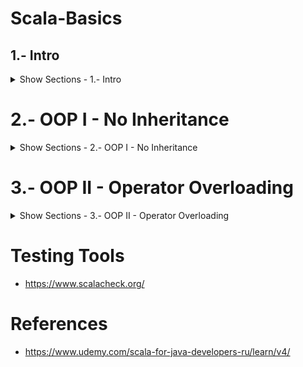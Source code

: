 # Scala-Basics

## 1.- Intro

<details><summary>Show Sections - 1.- Intro</summary>
<p>

### Scala Levels 

<details><summary>Show Scala Levels</summary>
<p>

(Ref: http://www.scala-lang.org/old/node/8610)

Oderski introduced the concept of the Levels of Mastery of Scala (A1, A2/L1, A3/L2, L3) 
- Level A1: Beginning Application Programmer
- Level A2: Intermediate Application Programmer
- Level A3: Expert Application Programmer
- Level L1: Junior Library Designer
- Level L2: Senior Library Designer
- Level L3: Expert Library Designer

You have mastered the language perfectly if you can read "heavy" "type acrobatic" Libraries and understand both the Constructions/Algorithms and the reasons for Architectural Solutions
- Scalaz    - https://github.com/scalaz/scalaz
- Shapeless - https://github.com/milessabin/shapeless 

Recommended Blog: https://typelevel.org/blog/

</p>
</details>

### Introductory Articles on Scala

<details><summary>Show Introductory Articles on Scala</summary>
<p>

- A Tour of the Scala Programming Language - http://www.scala-lang.org/docu/files/ScalaTour-1.6.pdf
- An Overview of the Scala Programming Language - http://www.cse.unt.edu/~tarau/teaching/ScalaCourse/ScalaPapers/ScalaOverview.pdf
- A Scala Tutorial for Java programmers - http://scala-lang.org/docu/files/ScalaTutorial.pdf

</p>
</details>

### Scala Style Guide

<details><summary>Show Scala Style Guide</summary>
<p>

- PayPal Style Guide - https://github.com/paypal/scala-style-guide
- Twitter.com: "Effective Scala" - http://twitter.github.io/effectivescala/
- scala-lang.org: Style Guide - http://docs.scala-lang.org/style/

</p>
</details>

### Interesting Collection of Examples

<details><summary>Show Interesting Collection of Examples</summary>
<p>

- Twitter.com: Scala School! - https://twitter.github.io/scala_school/
- "Learning Scala in Small Bites" - http://matt.might.net/articles/learning-scala-in-small-bites/
- "Scala coans" - You can download a zip-archive with examples of code (approximately 5-15 examples) on 20-30 basic topics - http://www.scalakoans.org/

</p>
</details>

### Video Courses

<details><summary>Show Video Courses</summary>
<p>

- Coursera: Functional Programming Principles in Scala - https://www.coursera.org/learn/progfun1
- Coursera: Functional Programming in Scala Specialization - https://www.coursera.org/specializations/scala

</p>
</details>

### JRE, Java, JVM, Reflection API and Scala

<details><summary>Show JRE, Java, JVM, Reflection API and Scala</summary>
<p>

![jdk](
https://lh3.googleusercontent.com/h57LTjY5qb0bywx4TLmZRxo767teqktTzyKWENsZxnrC_J-E1dzRw-fk_q2RQPHxQsY5acbeH5p7Vxopl-sb1jZ2zzSxd5LY-kFJ0Hmc1G3LVd-kEFeOW1GepseQUmUUMWsxLNrHwtNYAmeE-i47yF0n9TOMbrNcYowiqQtwzP32ezcchsLfThZ2TgjfGvzwG7J13SnQdy70A0xykv5juEU7lkNFD-YIVKKJ8AyBziCkNj29WbmP1SeVw9r08S-7Ujr9AHX_V0UK7Q6QycFNgGKghpSsC5iXGYOwJFAtTGO3M2UMdr6I8FvGWfesoDhjCsYXzcp39fdbcgJ07Mo4mTv1dwhbnmiY8OB3qPrtseAaEbHz1I4dbu-w5t0HrejQQKa6TjoJ6wuZG3EdO0jodXB2CDPXj44qqaa1iDzG2PaCoy6jPFSr5xd9ApQPNS21MGakdwJqXnXVg7xCq9NTn7vryp7kyuJvIBmxwncjjcdH_5-zG6-jul40r3Y24EyYVcKMI0BjvpzfbHNcL0HqQiq0_rsUxhwCbBU79E4qhl1MCQnYQaZMpGvWHN63CWTF=w2884-h1458
)

</p>
</details>

### Important Sources for Scala

<details><summary>Show Important Sources for Scala</summary>
<p>

- Scala Glossary - http://docs.scala-lang.org/glossary/
- Scala Style Guide - http://docs.scala-lang.org/style/
- Scala Language Specification (2.12) - http://www.scala-lang.org/files/archive/spec/2.12/ 

</p>
</details>


### 1.1.-HelloWorld

<details><summary>Show 1.1.-HelloWorld</summary>
<p>

- Demo0.scala
```scala
// 1.- public (object, method)
// 2.- object =~ static
// 3.- def
// 4.- invert type information
// 5.- arrays + generics in Scala
// 6.- String, Int, Unit in Scala
// 7.- implicit imports

/*public*/ object Demo0
{

  /*public*/ def main(args: Array[String])
  {
    println("\n\n\nHello World!\n\n\n")
  }
}
```

</p>
</details>

### 1.2.-Object

<details><summary>Show 1.2.-Object</summary>
<p>

- Demo.scala
```scala
// companion class
class Example
{
  def f(x: Int): Int = x + 1
}

// companion class
object ExampleO
{
  def g(x: Int): Int = x + 1
}

object Demo
{
  def main(args: Array[String]): Unit =
  {
    // Java: class-instance method        |   Scala: class  method
    new Example().f(0)

    // Java: static method, class method  |   Scala: object method
    ExampleO.g(0)

    // Results
    println("\n\n\n// Java: class-instance method        |   Scala: class  method")
    println("new Example().f(0) \t\t\t\tresult:"+new Example().f(0))
    println("\n// Java: static method, class method  |   Scala: object method")
    println("ExampleO.g(0) \t\t\t\t\tresult:"+ExampleO.g(0)+"\n\n\n")
  }
}
```

</p>
</details>

### 1.3.-TypeAnnotation 

<details><summary>Show 1.3.-TypeAnnotation</summary>
<p>

- Demo.scala
```scala
object Demo
{
  // public static int int f(int x, int y) {return x + y;}
  def f(x: Int, y:Int): Int = x + y

  def main(args: Array[String]): Unit =
  {
    // Results
    println("\n\n\nDemo.f(3,3)\t\t\t\tresult:"+Demo.f(3,3)+"\n\n\n")
  }
}
```

</p>
</details>

### 1.4.-ArraysGenerics 

<details><summary>Show 1.4.-ArraysGenerics</summary>
<p>

- Demo.scala
```scala
object Demo
{
  // ARRAYS
  // public final int[] arr = new int[]{0, 1, 2, 3}
  val arr: Array[Int] = Array(0, 1, 2, 3)
  // public int elem2 = arr[2]
  var elem2: Int = arr(2)

  // GENERICS/Lists
  // public final java.util.List<Int> list = java.util.Arrays.asList(0, 1, 2, 3)
  val list: List[Int] = List(0, 1, 2, 3)
  // public int elem3 = list.get(3)
  var elem3: Int = list(3)

  // Results
  def main(args: Array[String]): Unit =
  {
    println("\n\n\n")

    println("  // ARRAYS\n  // public final int[] arr = new int[]{0, 1, 2, 3}\n  val arr: Array[Int] = Array(0, 1, 2, 3)\n  // public int elem2 = arr[2]\n  var elem2: Int = arr(2)\n\n  // GENERICS/Lists\n  // public final java.util.List<Int> list = java.util.Arrays.asList(0, 1, 2, 3)\n  val list: List[Int] = List(0, 1, 2, 3)\n  // public int elem3 = list.get(3)\n  var elem3: Int = list(3)")
    println("\nRESULTS:\n")
    println("arr:"    +"\t\t\t"+ arr.deep.mkString(" "))
    println("elem2:"  +"\t\t\t"+ elem2)
    println("list:"   +"\t\t\t"+ list)
    println("elem3:"  +"\t\t\t"+ elem3)

    println("\n\n\n")
  }
}
```

</p>
</details>

### 1.5.-StringInt 

<details><summary>Show 1.5.-StringInt</summary>
<p>

- Demo.scala
```scala
// 1.- 'Int'    Compiled            to  'int'
// 2.- 'Int'    "has Methods"       =>  Implicit Conversions
// 3.- 'String' Compiled            to  'java.lang.String'
// 4.- 'String' "has new Methods"   =>  Implicit Conversions
// 5.- Implicit Conversions         to  Different Classes

object Demo
{
  val x           : Int     = 0
  val from0to5    : Range   = x.to(5)             // RichInt

  val s           : String  = "abc"
  val c           : Char    = s.last              // IndexedSeqOptimized
  val capitalized : String  = s.capitalize        // StringLike

  // Results
  def main(args: Array[String]): Unit =
  {
    println("\n\n\n")

    println("  val x           : Int     = 0\n  val from0to5    : x.to(5)                       // RichInt\n\n  val s           : String  = \"abc\"\n  val c           : Char    = s.last              // IndexedSeqOptimized\n  val capitalized : String  = s.capitalize        // StringLike")
    println("\nRESULTS:\n")

    println("x:"          +"\t\t\t" + x)
    println("from0to5:"   +"\t\t"   + from0to5)
    println("")
    println("s:"          +"\t\t\t" + s)
    println("c:"          +"\t\t\t" + c)
    println("capitalized:"+"\t\t"   + capitalized)

    println("\n\n\n")
  }
}
```

</p>
</details>

### 1.6.-ImplicitImports 

<details><summary>Show 1.6.-ImplicitImports</summary>
<p>

- Demo.scala
```scala
import java.lang._
import scala._
import scala.Predef._

// 1.- Implicit Imports
// 2.- Imports:   like Java
//          name  -> name
//          *     -> _
//          Static Imports
// 3.- Transparent Imports of Java Classes
// 4.- Packages:  like Java

object Demo0
{
  def main(args: Array[String])
  {
    println("\n\n\n")

    println("Hello World! from Demo0")

    println("\n\n\n")
  }
}

// 1.- App, Application
object Demo1 extends App
{
  println("\n\n\n")

  println("Hello World! from Demo1")

  println("\n\n\n")
}
```

</p>
</details>

### 1.7.-BaseEntities 

<details><summary>Show 1.7.-BaseEntities</summary>
<p>

- DemoClassA.scala
```scala
package DemoClassA

class   DemoClassA  { }               // like Java CLASS without static members

trait   DemoTraitA  { }               // like Java INTERFACE + ABSTRACT CLASS

object  DemoObjectA { }               // like Java CLASS only with static members + SINGLETON


class   DemoClassB

trait   DemoTraitB

object  DemoObjectB



class DemoDef
{
  // Scala Method in Java style Java
  def f0  (x: Int, y: Int)    :   Int =
  {
    return x * x + y * y;
  }

  // Semicolon Interface
  def f1  (x: Int, y: Int)    :   Int =
  {
    return x * x + y * y
  }

  // Last Expression Return
  def f2  (x: Int, y: Int)    :   Int =
  {
    x * x + y * y
  }

  // Single Expression
  def f3  (x: Int, y: Int)    :   Int =       x * x + y * y

  // Return Type Inference
  def f4  (x: Int, y: Int)            =       x * x + y * y

  // NOT method! Nested Function!
  def g   (x: Int, y: Int)    :   Int =
  {
    def sqr (t: Int) = x * x
    sqr(x) + sqr(y)
  }
}

class DemoVarVal
{
  var m_field     :     Int           =     0                   // Mutable    Field
  val i_field     :     Int           =     0                   // Immutable  Field

  def f   (x: Int, y: Int): Int       =
  {
    var m_local   :     Int           =     x * x               // MUTABLE    Local   Variable
    val i_local   :     Int           =     y * y               // IMMUTABLE  Local   Variable

    m_local                           =     1                   // can    change local VAR
    i_local                           =     1                   // can't  change local VAL

    var obj0                          =     new DemoVarVal
    obj0          .m_field            =     1                   // can    change Field VAR
    obj0          .i_field            =     1                   // can't  change Field VAL
    obj0                              =     new DemoVarVal

    var obj1                          =     new DemoVarVal
    obj1          .m_field            =     1
    obj1          .i_field            =     1
    obj1                              =     new DemoVarVal
  }

  // Parameter Values Immutable == val
  def g   (x: Int, y: String) : Unit  =
  {
    x = 1
  }
}
```

</p>
</details>

</p>
</details>

# 2.- OOP I - No Inheritance

<details><summary>Show Sections - 2.- OOP I - No Inheritance</summary>
<p>

### OOP Intro

<details><summary>Show OOP Intro</summary>
<p>

| Java                                  | Scala                                                  |  
|---------------------------------------|--------------------------------------------------------|
| class (only non-statics)              | class                                                  |
| class (only statics)                  | object                                                 |
| + field, method, constructor          | field (var, val), method (def), constructor            | 
|	+ inner class 					              | inner class (type projection)                          |
|	-								                      | inner class (path dependent)                           |
|	- 								                    | type (type)                                            |
| object = class instance				        | class instance                                         |
| abs.class, interface (methods, Java 8)| abs. class, trait (def, var, constructor)              |
|=============================|=================================|
|	-								                      | case class  = class  + auto-generated code             |
|	-								                      | case object = object + auto-generated code             |
|	-								                      | package object                                         |

</p>
</details>

### Object Intro

<details><summary>Show Object Intro</summary>
<p>

| Scala Object                          | Java static (fields, methods)                          |  
|---------------------------------------|--------------------------------------------------------|
| companion object = companion module   | class static members    (Person.MAX_AGE, ...)          |
| object (single, not companion) methods| utility "functions"/"constants" (Math.sin, Math.PI) .. |
| singleton                             | -                                                      |
| package object                        | -                                                      |

</p>
</details>

### 2.1.-Var-Val-Implementation 

<details><summary>Show 2.1.-Var-Val-Implementation</summary>
<p>


- Person0.scala
```scala
class Person0
{
  // var  age   :   Int             // not defaults! => abstract field!
  // var  age   :   Int   =   _     // Scala defaults
  // var  age   :   Int   =   1     // field initial value
}
```

- Person1.scala
```scala
class Person1
      extends AnyRef
{
  val   age   :   Int     =     1
}
```

- Person1Demo.scala
```scala
object  Person1Demo
        extends App
{
  val   person  :   Person1     =   new Person1()

  // accesor  ==  getter
  val   age                     =   person.age

  // mutator  ==  setter
  person.age                    =   1
}
```

- Person1DemoJ.java
```java
//import Reflector

public class    Person1DemoJ
                extends Object
{
    public static void main(String[] args)
    {
        Reflector.reflect(Person1.class);

        Person1 person  = new Person1();
        // accessor == getter
        int     age     = person.age();
    }
}
```

- Person1J.java
```java
public class Person1J
{
    public                  Person1J()
    {
        /* EMPTY */
    }

    private final   int     age         =   1;

    public          int     age     ()
    {
        return this.age;
    }
}
```

- Person2.scala
```scala
class Person2
{
  var   age   :   Int     =   1
}
```

- Person2Demo.scala
```scala
object  Person2Demo
  extends App
{
  val   person                  =   new Person2()

  // accesor  ==  getter
  val   age                     =   person.age

  // mutator  ==  setter
  person.age                    =   1
}
```

- Person2DemoJ.java
```java
//import Reflector

public class    Person2DemoJ
{
    public static void main(String[] args)
    {
        Reflector.reflect(Person2.class);

        Person2 person1  = new Person2();
        // accessor ==  getter
        int     age     = person.age();
        // mutator  ==  setter
        person1.age_$eq(45);
    }
}
```

- Person2J.java
```java
public class Person2J
{
    private int     age         =   1;

    public                  Person2J()
    {
        /* EMPTY */
    }

    // accessor
    public  int     age     ()
    {
        return this.age;
    }

    // mutator, '$' special Scala compiler character
    public  voic    age_$eq (int age)
    {
        this.age                =   age
    }
}
```

</p>
</details>

### 2.2.-Override-Accessor-Mutator

<details><summary>Show 2.2.-Override-Accessor-Mutator</summary>
<p>

- Person0.scala
```scala
// 1.- make field private
class Person0
{
  private var   age   :   Int     =   _
}
```

- Person0DemoJ.java
```java
// import Reflector

public class Person0DemoJ
{
    public static void main(String[] args)
    {
        Reflector.reflect(Person0.class)
    }
}
```

- Person1.scala
```scala
// 1.- make field private[this]
class Person1
{
  private[this] var   age   :   Int     =   _
}
```

- Person1DemoJ.java
```java
// import Reflector

public class Person1DemoJ
{
    public static void main(String[] args)
    {
        Reflector.reflect(Person1.class)
    }
}
```

- Person2.scala
```scala
// 1.- make field private / private[this]
// 2.- rename field
// 3.- create accessor 'def fieldName: fieldType = {...}'
// 4.- create mutator  'def fieldName_$eq(...): Unit = ()'

class Person2
{
  private[this] var privateAge    :   Int     =     _

  // accessor
  def age                   : Int =
  {
    println("Hello from accesor!")
    privateAge
  }

  // mutator: fieldName_$eq(...)
  def age_$eq(value : Int)  : Unit =
  {
    println("Hello from mutator!")
    privateAge = value
  }
}
```

- Person2Demo.scala
```scala
object  Person2Demo
        extends App
{
  val   person    =   new Person2

  // accessor demo
  val   age       =   person.age

  // mutator  demo
  person.age      =   45

  // 'parasite' mutators demo
  person.age_$eq(45)
  person.age_     =   (45)
}
```

- Person3.scala
```scala
// 1.- make field private / private[this]
// 2.- rename field
// 3.- create accessor 'def fieldName: fieldType = {...}'
// 4.- create mutator  'def fieldName_$eq(...): Unit = ()'

class Person2
{
  private[this] var privateAge    :   Int     =     _

  // accessor
  def age                   : Int =
  {
    println("Hello from accesor!")
    privateAge
  }

  // mutator: fieldName_ = (...)
  def age_ = (value : Int)  : Unit =
  {
    println("Hello from mutator!")
    privateAge = value
  }
}
```

- Person3Demo.scala
```scala
object  Person3Demo
  extends App
{
  val   person    =   new Person3

  // accessor demo
  val   age       =   person.age

  // mutator  demo
  person.age      =   45

  // 'parasite' mutators demo
  person.age_$eq(45)
  person.age_     =   (45)
}
```

</p>
</details>

### 2.3.-Java-Bean-Style-Getter-Setter

<details><summary>Show 2.3.-Java-Bean-Style-Getter-Setter</summary>
<p>

- Person0.scala
```scala
class Person0
{
  private[this] var   age               :   Int   =   _

  def                 getAge()                    =   this.age

  def                 setAge(age : Int) :   Unit  =   this.age  = age
}
```

- Person0DemoJ.java
```java
// import Reflector;

public class Person0DemoJ
{
    public static void main(String[] args)
    {
        Reflector.reflect(Person0.class);

        Person0 person = new Person0();

        //Java bean style: getter / setter
        person.setAge(  person.getAge() + 1 );
    }
}
```

- Person1.scala
```scala
import scala.beans.BeanProperty

class Person1
{
  @BeanProperty   var   age   :   Int     =   _
}
```

- Person1DemoJ.java
```java
// import Reflector

public class Person1DemoJ
{
    public static void main(String[] args)
    {
        Reflector.reflect(Person1.class);

        Person1     person      = new Person1();

        // Scala bean style:    accessor / mutator
        person.age_$eq(     person.age()    + 1     );

        // Java  bean style:    getter   / setter   (@BeanProperty needed)
        person.setAge (     person.getAge() + 1     );
    }
}
```

- Person2.scala
```scala
import scala.beans.BeanProperty

class Person2   (@BeanProperty   var   age   :   Int)
```

- Person2DemoJ.java
```java
// import Reflector

public class Person2DemoJ
{
    public static void main(String[] args)
    {
        Reflector.reflect(Person2.class);

        Person2     person      = new Person2(0);

        // Scala bean style:    accessor / mutator
        person.age_$eq(     person.age()    + 1     );

        // Java  bean style:    getter   / setter   (@BeanProperty needed)
        person.setAge (     person.getAge() + 1     );
    }
}
```

</p>
</details>

### 2.4.-Constructor-Primary

<details><summary>Show 2.4.-Constructor-Primary</summary>
<p>

- Person0.scala
```scala
// primary constructor
// no fields!
class Person0(  age   :   Int   )
```

- Person0Demo.scala
```scala
object  Person0Demo
        extends App
{
  val person  =   new Person0(45)

  // accessor   ==  getter
  // val age    = person.age
  // mutator    ==  setter
  // person.age = 1
}
```

- Person0DemoJ.java
```java
// import Reflector

public class Person0DemoJ
{
    public static void main(String[] args)
    {
        Reflector.reflect(Person0.class);
    }
}
```

- Person1.scala
```scala
class Person1(  _age  :   Int   )
{
  var   age   :   Int   = _age
}
```

- Person1Demo.scala
```scala
object  Person1Demo
        extends App
{
  val   person    =   new Person1(45)

  //    accessor  ==  getter
  val   age       =   person.age

  //    mutator   ==  setter
  person.age
}
```

- Person1DemoJ.java
```java
// import Reflector

public class Person1DemoJ
{
    public static void main(String[] args)
    {
        Reflector.reflect(      Person1.class   )
    }
}
```

- Person2.scala
```scala
class Person2(  var   age   :   Int,  val   name    :   String)
```

- Person2Demo.scala
```scala
object  Person2Demo
        extends App
{
  val   person      =     new Person2(45, "Mike")

  //    accessor    ==    getter
  val   age         =     person.age
  //    mutator     ==    setter
  person.age        =     1

  //    accessor    ==    getter
  val   name        =     person.name

  //    mutator     ==    setter
  //    person.name =     "Sara"
}
```

- Person2DemoJ.java
```java
// import Reflector

public class Person2DemoJ
{
    public static void main(String[] args)
    {
        Reflector.reflect(      Person2.class   )
    }
}
```

- Person3.scala
```scala
protected class Person3 protected ( private var   age   :   Int,  val   name    :   String)
```

</p>
</details>

### 2.5.-Constructor-Auxiliary

<details><summary>Show 2.5.-Constructor-Auxiliary</summary>
<p>

- Person0.scala
```scala
// auxiliary constructors
class Person0 (   var   name    :   String,   var   age   :   Int   )
{
  def this  (   age   :   Int     )
  {
    this    (  Person0.DEFAULT_NAME , age  )
  }

  def this  (   name  :   String  )
  {
    this    (   name                , Person0.DEFAULT_AGE)
  }

  def this  ()
  {
    this    (   Person0.DEFAULT_NAME, Person0.DEFAULT_AGE)
  }
}

// 'companion object' as constant holder
object Person0
{
  val   DEFAULT_NAME    =   "Mike"
  val   DEFAULT_AGE     =   45
}
```

- Person0Demo.scala
```scala
object  Person0Demo
        extends App
{
  new Person0()
  new Person0("Mike")
  new Person0(45)
  new Person0("Mike", 45)
}
```

- Person1.scala
```scala
// 'default parameters' values
class   Person1   (   var   name  :   String  =   "Mike",   var   age   :   Int   =   45)

object  Person1Demo
        extends App
{
  new Person1()

  new Person1("A")

  new Person1( age = 0)

  new Person1("A", 0)
}
```

- Person2.scala
```scala
// 'named parameters' demo
class   Person2       (   var   name  :   String,   var   age   :   Int   )

object  Person2Demo
        extends App
{
  new Person2 (   "Mike"        ,   45            )
  new Person2 (   name = "Mike" ,   45            )
  new Person2 (   "Mike"        ,   age  = 45     )
  new Person2 (   name = "Mike" ,   age  = 45     )

  // another parameter order!
  new Person2 (   age  = 45     ,   name = "Mike" )
}
```

</p>
</details>

### 2.6.-Object-Utility-Functions-Constants

<details><summary>Show 2.6.-Object-Utility-Functions-Constants</summary>
<p>

- Demo.scala
```scala
import IntLib.max

// 1.- utility "functions"/"constants"
object Demo
{
  def main(args: Array[String])
  {
    println(max(7,3))
  }
}

object IntLib
{
  val MAX_INT = java.lang.Integer.MAX_VALUE
  def max(x: Int, y: Int) = if (x > y) x else y
}
```

</p>
</details>

### 2.7.-Object-Companion-Object -  demo

<details><summary>Show 2.7.-Object-Companion-Object - demo</summary>
<p>

- DemoJ.java
```java
package demo;

public class DemoJ
{
    public int              f()     {   return 0;   }
    public final    int     k   =   0;

    //public static   int     f()     {   return 0;   }
    //public static final int k   =   0;
}

class DemoJTest
{
    public static void main(String[] args)
    {
        System.out.println(     new DemoJ().k       );
        System.out.println(     new DemoJ().f()     );
    }
}
```

- DemoS.scala
```scala
package  demo

class DemoS
{
  def f() : Int   =   0
  val k   : Int   =   1
}

object DemoS
{
  def f() : Int   =   0
  val k   : Int   =   1
}

class X
{
  //new DemoS().k
  //new DemoS().f

  //DemoS.k
  //DemoS.f
}
```

- JPerson.java
```java
package demo;

import static  demo.JPerson.JPerson;

public class JPerson
{
    public final int    age;
    public final String name;

    public JPerson                  (String name, int age)
    {
        this.name   = name;
        this.age    = age;
    }

    public static JPerson JPerson   (String name, int age)
    {
        return new JPerson(name, age);
    }
}

class JDemo
{
    public static void main(String[] args)
    {
        JPerson person0 = new JPerson       ("Mike", 45);
        JPerson person1 = JPerson.JPerson   ("Mike", 45);
        JPerson person2 = JPerson           ("Mike", 45);
    }
}
```

- Person.scala
```scala
package demo

// package

class   Person  (   val   name  :   String,   val   age   :   Int)

// Java/static class members == Scala/companion object, companion module
object  Person
{
  val MAX_AGE           =   256
  val MAX_NAME_LENGTH   =   1024

  def apply   (   name  :   String,   age   :   Int   ) = new Person(name, age)
}

object  Demo
        extends App
{
  val person0           =   new Person  ("Mike", 45)

  val person1           =   Person.apply("Mike", 45)

  val person2           =   Person      ("Mike", 45)
}
```

- PrivateDemo.scala
```scala
package demo

// companion class
class PrivateDemo
{
  private val classPrivate  = 0
  val         tmp           = PrivateDemo.objectPrivate
}

// companion object
object PrivateDemo
{
  private val objectPrivate = 0
  val         tmp           = new PrivateDemo().classPrivate
}
```

</p>
</details>

### 2.8.-Object-Singleton

<details><summary>Show 2.8.-Object-Singleton</summary>
<p>

- Demo.scala
```scala
// type definition
trait   T
class   C
object  O

object  Demo
        extends App
{
  val   x   :   T                             =   null
  val   y   :   C                             =   null
  //val   z   :   O                             =   null
  val   z   :   O.type                        =   null

  def   f(  x   :   T         )   :   T       =   ???
  def   g(  x   :   C         )   :   C       =   ???
  //def   h(  x   :   O         )   :   O       =   ???
  def   h(  x   :   O.type    )   :   O.type  =   ???

  def   r(  arg :   Any       )   :   String  =   arg
  match
  {
    case _: T       =>    "T"
    case _: C       =>    "C"
    //case _: O       =>    "O"
    case _: O.type  =>    "O"
  }
}
```

- Demo0.scala
```scala
trait   T
class   C
object  OT  extends T
object  OC  extends C

object  Demo0
        extends App
{
  def   f   (   arg   :   T   )   :   Unit    =     ???

  f ( new T{} )
  f ( OT      )

  def   g   (   arg   :   C   )   :   Unit    =     ???

  g ( new C   )
  g ( OC      )


  def   r   (   arg   :   Any )               =     arg
  match
  {
    case _:   C         =>    "C"
    case _:   T         =>    "T"

    case      OT        =>    "OT"
    case _:   OT.type   =>    "OT"

    case      OC        =>    "OC"
    case _:   OC.type   =>    "OC"

    case      1         =>    "1"
//    case _:   1         =>    "1"
    case _:   Int       =>    "1"
  }
}
```

</p>
</details>

### 2.9.-Methods-Simplification

<details><summary>Show 2.9.-Methods-Simplification</summary>
<p>

- Demo.scala
```scala
class Demo
{
  // Scala method in Java style Java
  def f0 (x: Int, y: Int): Int  =
  {
    return x * x + y * y;
  }

  // Semicolon inference
  def f1 (x: Int, y: Int): Int  =
  {
    return x * x + y * y
  }


  // Last expression return
  def f2 (x: Int, y: Int): Int  =
  {
    x * x + y * y
  }

  // Single expression
  def f3 (x: Int, y: Int): Int  = x * x + y * y

  // Return type inference
  def f4 (x: Int, y: Int)       = x * x + y * y
  //def f4 (x, y)       = x * x + y * y

  // Public API- don't use type inference
  //def f  (x: Int , y: Long)      = x * x + y * y
  //def f  (x: Long, y: Int)       = x * x + y * y

  //params == val
  def f5 (x: Int, y: Int): Int = {
    // x = x * x
    // y = y * y
    x + y
  }

  def f6 (x: Int, y: Int): Int = {
    val sqrX = x * x
    val sqrY = y * y
    sqrX + sqrY
  }

  // Nested function!
  def f7 (x: Int, y: Int): Int = {
    def sqr (t: Int) = x * x
    sqr(x) + sqr(y)
  }

  // recursive def definition and return type inference
  // def f (x: Int)         = if (x == 0) 1 else x * f(x - 1)
  // def f (x: Int): Int    = if (x == 0) 1 else x * f(x - 1)
}
```

</p>
</details>

### Methods: Parentless

<details><summary>Show Methods: Parentless</summary>
<p>

- Composition and Inheritance - Defining parameterless methods - http://www.artima.com/pins1ed/composition-and-inheritance.html#10.3
- Glossary - Scala Documentation - http://docs.scala-lang.org/glossary/#uniform-access-principle
- Uniform access principle - https://en.wikipedia.org/wiki/Uniform_access_principle

</p>
</details>

### 2.10.-Methods-Parentless

<details><summary>Show 2.10.-Methods-Parentless</summary>
<p>

- Demo.scala
```scala
class Demo
{
  // f0 == f1
  // g0 == g1
  // (f0, f1) != (g0, g1)

  def f0        = 1

  def f1  : Int = 1

  def g0()      = 1

  def g1(): Int = 1
}

object  DemoTest
        extends App
{
  new Demo().f0
  //new Demo().f0()

  new Demo().g0
  new Demo().g0()
}
```


- Demo1.scala
```scala
class   Demo1
{
  def property  =
  {
    val x = 44
    val y = x + 1
    y
  }
}

object  Demo1Test
        extends App
{
  val age       = new Demo1().property
}

/*
  Uniform Acess Principle
  All services offered by a module should be available through a uniform notation,
  which does not betray whether they are implemented through storage or through computation
 */
```

</p>
</details>

### Methods: "Procedure" Style

<details><summary>Show Methods: "Procedure" Style</summary>
<p>

- Basic Declarations and Definitions - http://www.scala-lang.org/files/archive/spec/2.11/04-basic-declarations-and-definitions.html#procedures
- Style - Declarations - http://docs.scala-lang.org/style/declarations.html#procedure-syntax
- Deprecate procedure syntax - https://issues.scala-lang.org/browse/SI-7605

</p>
</details>

### 2.11.-Methods-Procedure-Style

<details><summary>Show 2.11.-Methods-Procedure-Style</summary>
<p>

- Demo.scala
```scala
object Demo
{
  def f0() : Int  =   {1}
  def f1() : Int  =   1
  def f2()        =   {1}
  def f3()        =   1

  // 1.- the equals sign are  omitted
  // 2.- the result type is   omitted
  // 3.- method defining expression must be a block

  //def g0() : Int      {1}
  //def g1() : Int      1
  //def g2()            {1}
  //def g3()            1

  // AnyVal -> Unit
  def g4() : Unit =   1
  def g5() : Unit =   {1}
  def g6() : Unit =   {return 1}
  // AnyRef -> Unit
  def g7() : Unit =   "A"
  def g8() : Unit =   {"A"}
  def g9() : Unit =   {return "A"}
  // Any    -> Unit
  val any  : Any  =   null
  def ga() : Unit =   any
  def gb() : Unit =   {any}
  def gc() : Unit =   {return any}
}
```

</p>
</details>

### 2.12.-Imports

<details><summary>Show 2.12.-Imports</summary>
<p>

- Demo0.scala
```scala
import java.util.ArrayList
import java.util.{HashMap, TreeMap}
import java.io._

object Demo0
{
  val x = new ArrayList[String]()
  val y = new HashMap[String, TreeMap[String, String]]()
  val z = new StringWriter()
}
```

- Demo1.scala
```scala
import java.lang.Integer.valueOf
import java.lang.Double.{isInfinite => isInf, isNaN}
import java.lang.Float._

object Demo1
{
  val x = valueOf("42")
  def y(d: Double) = isInf(_) || isNaN(_)
  val z = floatToRawIntBits(0.1f)
}
```

- Demo2.scala
```scala
class Person  (val name: String, val age: Int)

object Demo2
{
  def f       (p: Person) : Unit =
  {
    import p._
    println("name: " + name + ", age: " + age)
  }
}
```

- Demo3.scala
```scala
import java.util.{ArrayList => AList}
import java.util.{TreeMap => TMap, HashMap, LinkedList => LList}
import java.io.{StringWriter => SW, _}

object Demo3
{
  val x: AList  [String]          = null
  val y: TMap   [String, String]  = null
  val z                           = new SW()
}
```

- Demo4.scala
```scala
import java.util.{ArrayList => _, _}

object Demo4
{
  val x   =   new LinkedList[String]()
}
```

- Demo5.scala
```scala
object Demo5
{
  import java.util.ArrayList
  val x: ArrayList[String] = null


  def f(): Unit =
  {
    import java.util.{LinkedList => LList}
    val x: LList[String] = null
  }
}
```

- Demo6.scala
```scala
import java.util

object Demo6
{
  def main(args: Array[String])
  {
    val x = new util.ArrayList[String]()
  }
}
```

- Demo7.scala
```scala
import java.util

object Demo7
{
  def main(args: Array[String])
  {
    import util.LinkedList
    val x = new LinkedList[String]()
  }
}
```

- Demo8.scala
```scala
import java.util

// java.util.concurrent.locks.ReentrantLock
//
// java.util
//      util.concurrent
//           concurrent.locks
//                      locks.ReentrantLock

object Demo8
{
  import util.concurrent
  def main(args: Array[String])
  {
    import concurrent.locks
    if (1 > 0)
    {
      import locks.ReentrantLock
      if(2 > 1)
      {
        val x = new ReentrantLock()
      }
    }
  }
}
```

- Demo9.scala
```scala
import java.{util => U}

object Demo9
{
  import U.{concurrent => C}

  def main(args: Array[String])
  {
    import C.{locks => L}
    if (1 > 0)
    {
      import L.{ReentrantLock => RL}
      if (2 > 1)
      {
        val x = new RL()
      }
    }
  }
}
```

</p>
</details>

</p>
</details>

# 3.- OOP II - Operator Overloading

<details><summary>Show Sections - 3.- OOP II - Operator Overloading</summary>
<p>
  
### Operators: Intro

<details><summary>Show Operators: Intro</summary>
<p>

- Operators - https://docs.oracle.com/javase/specs/jls/se8/html/jls-3.html#jls-3.12
- Prefix, Infix and Postfix Operations- http://www.scala-lang.org/files/archive/spec/2.11/06-expressions.html#prefix-infix-and-postfix-operations

</p>
</details>

</p>
</details>

# Testing Tools
- https://www.scalacheck.org/

# References 
- https://www.udemy.com/scala-for-java-developers-ru/learn/v4/
